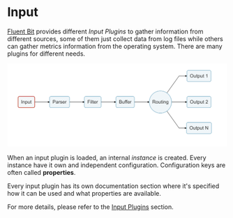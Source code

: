 # Input

[Fluent Bit](http://fluentbit.io) provides different _Input Plugins_ to gather information from different sources, some of them just collect data from log files while others can gather metrics information from the operating system. There are many plugins for different needs.

![](../.gitbook/assets/logging_pipeline_input.png)

When an input plugin is loaded, an internal _instance_ is created. Every instance have it own and independent configuration. Configuration keys are often called **properties**.

Every input plugin has its own documentation section where it's specified how it can be used and what properties are available.

For more details, please refer to the [Input Plugins](../input/) section.


